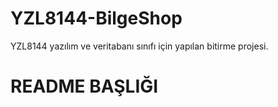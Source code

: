 # YZL8144-BilgeShop
YZL8144 yazılım ve veritabanı sınıfı için yapılan bitirme projesi.

# README BAŞLIĞI
